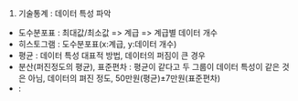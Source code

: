 1. 기술통계 : 데이터 특성 파악
  - 도수분포표 : 최대값/최소값 => 계급 => 계급별 데이터 개수
  - 히스토그램 : 도수분포표(x:계급, y:데이터 개수)
  - 평균 : 데이터 특성 대표적 방법, 데이터의 퍼짐이 큰 경우
  - 분산(퍼진정도의 평균), 표준편차 : 평균이 같다고 두 그룹이 데이터 특성이 같은 것은 아님, 데이터의 펴진 정도, 50만원(평균)±7만원(표준편차)
  -  : 
